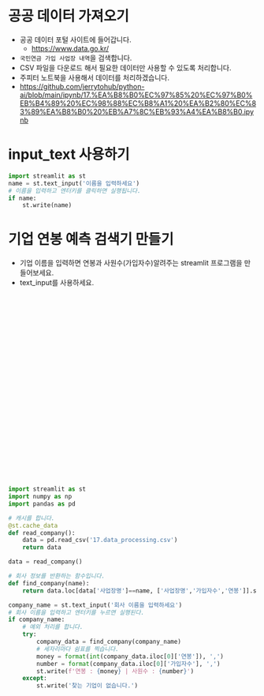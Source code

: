 # 공공 데이터 가져오기
* 공공 데이터 포털 사이트에 들어갑니다.
  * https://www.data.go.kr/
* ```국민연금 가입 사업장 내역```을 검색합니다.
* CSV 파일을 다운로드 해서 필요한 데이터만 사용할 수 있도록 처리합니다.
* 주피터 노트북을 사용해서 데이터를 처리하겠습니다.
 * https://github.com/jerrytohub/python-ai/blob/main/ipynb/17.%EA%B8%B0%EC%97%85%20%EC%97%B0%EB%B4%89%20%EC%98%88%EC%B8%A1%20%EA%B2%80%EC%83%89%EA%B8%B0%20%EB%A7%8C%EB%93%A4%EA%B8%B0.ipynb

# input_text 사용하기
```python
import streamlit as st
name = st.text_input('이름을 입력하세요')
# 이름을 입력하고 엔터키를 클릭하면 실행됩니다.
if name:
    st.write(name)
```

# 기업 연봉 예측 검색기 만들기
* 기업 이름을 입력하면 연봉과 사원수(가입자수)알려주는 streamlit 프로그램을 만들어보세요.
* text_input를 사용하세요.
<br/>
<br/>
<br/>
<br/>
<br/>
<br/>
<br/>
<br/>
<br/>
<br/>
<br/>
<br/>
<br/>
<br/>
<br/>
<br/>
<br/>
<br/>
<br/>
<br/>
<br/>
<br/>

```python
import streamlit as st 
import numpy as np 
import pandas as pd

# 캐시를 합니다.
@st.cache_data
def read_company():
    data = pd.read_csv('17.data_processing.csv')
    return data

data = read_company()

# 회사 정보를 반환하는 함수입니다.
def find_company(name):
    return data.loc[data['사업장명']==name, ['사업장명','가입자수','연봉']].sort_values('연봉', ascending=False)

company_name = st.text_input('회사 이름을 입력하세요')
# 회사 이름을 입력하고 엔터키를 누르면 실행된다.
if company_name:
    # 예외 처리를 합니다.
    try:
        company_data = find_company(company_name)
        # 세자리마다 쉼표를 찍습니다.
        money = format(int(company_data.iloc[0]['연봉']), ',')
        number = format(company_data.iloc[0]['가입자수'], ',')
        st.write(f'연봉 : {money} | 사원수 : {number}')
    except:
        st.write('찾는 기업이 없습니다.')
```
